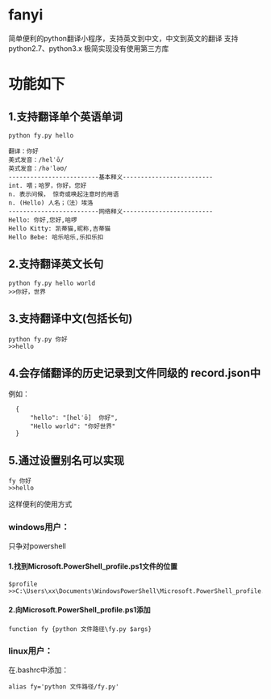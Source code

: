 # fanyi
简单便利的python翻译小程序，支持英文到中文，中文到英文的翻译
支持 python2.7、python3.x
极简实现没有使用第三方库

# 功能如下
## 1.支持翻译单个英语单词
```
python fy.py hello
```
```
翻译：你好
美式发音：/helˈō/
英式发音：/həˈləʊ/
-------------------------基本释义-------------------------
int. 喂；哈罗，你好，您好
n. 表示问候， 惊奇或唤起注意时的用语
n. (Hello) 人名；（法）埃洛
-------------------------网络释义-------------------------
Hello: 你好,您好,哈啰
Hello Kitty: 凯蒂猫,昵称,吉蒂猫
Hello Bebe: 哈乐哈乐,乐扣乐扣
```
## 2.支持翻译英文长句
```
python fy.py hello world
>>你好，世界
```

## 3.支持翻译中文(包括长句)
```
python fy.py 你好
>>hello
```

## 4.会存储翻译的历史记录到文件同级的 record.json中
例如：
```
  {
      "hello": "[helˈō]  你好",
      "Hello world": "你好世界"
  }
```

## 5.通过设置别名可以实现
```
fy 你好
>>hello
```
这样便利的使用方式
### windows用户：
只争对powershell
#### 1.找到Microsoft.PowerShell_profile.ps1文件的位置
```
$profile
>>C:\Users\xx\Documents\WindowsPowerShell\Microsoft.PowerShell_profile.ps1
```
#### 2.向Microsoft.PowerShell_profile.ps1添加
```
function fy {python 文件路径\fy.py $args}
```



### linux用户：
在.bashrc中添加：
```
alias fy='python 文件路径/fy.py'
```

